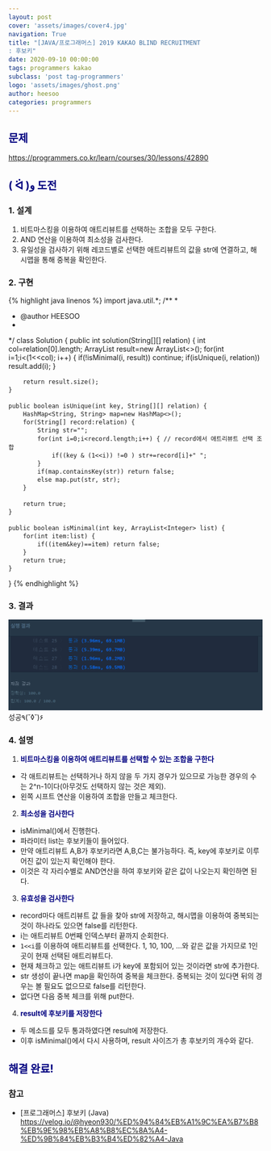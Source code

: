 ```yaml
---
layout: post
cover: 'assets/images/cover4.jpg'
navigation: True
title: "[JAVA/프로그래머스] 2019 KAKAO BLIND RECRUITMENT
: 후보키"
date: 2020-09-10 00:00:00
tags: programmers kakao
subclass: 'post tag-programmers'
logo: 'assets/images/ghost.png'
author: heesoo
categories: programmers
---
```

## <span style="color:navy">문제</span>
<https://programmers.co.kr/learn/courses/30/lessons/42890>

## <span style="color:navy">( ᐛ )و 도전</span>

### 1. 설계
1. 비트마스킹을 이용하여 애트리뷰트를 선택하는 조합을 모두 구한다.
2. AND 연산을 이용하여 최소성을 검사한다.
3. 유일성을 검사하기 위해 레코드별로 선택한 애트리뷰트의 값을 str에 연결하고, 해시맵을 통해 중복을 확인한다.

### 2. 구현 
{% highlight java linenos %}
import java.util.*;
/**
 *
 * @author HEESOO
 *
 */
class Solution {
    public int solution(String[][] relation) {
        int col=relation[0].length;
		ArrayList<Integer> result=new ArrayList<>();
		for(int i=1;i<(1<<col); i++) {
			if(!isMinimal(i, result)) continue;
			if(isUnique(i, relation)) result.add(i);
		}
		
		return result.size();
    }
    
    public boolean isUnique(int key, String[][] relation) {
		HashMap<String, String> map=new HashMap<>();
		for(String[] record:relation) {
			String str="";
			for(int i=0;i<record.length;i++) { // record에서 애트리뷰트 선택 조합
				if((key & (1<<i)) !=0 ) str+=record[i]+" ";
			}
			if(map.containsKey(str)) return false;
			else map.put(str, str);
		}
		
		return true;
	}
	
	public boolean isMinimal(int key, ArrayList<Integer> list) {
		for(int item:list) {
			if((item&key)==item) return false; 
		}
		return true;
	}
	
}
{% endhighlight %}

### 3. 결과
![실행결과](./assets/images/200910_1.PNG)
성공٩(˘◊˘)۶  

### 4. 설명
1. **<span style="color:navy">비트마스킹을 이용하여 애트리뷰트를 선택할 수 있는 조합을 구한다</span>**
- 각 애트리뷰트는 선택하거나 하지 않을 두 가지 경우가 있으므로 가능한 경우의 수는 2^n-1이다(아무것도 선택하지 않는 것은 제외).
- 왼쪽 시프트 연산을 이용하여 조합을 만들고 체크한다.

2. **<span style="color:navy">최소성을 검사한다</span>**
- isMinimal()에서 진행한다.
- 파라미터 list는 후보키들이 들어있다. 
- 만약 애트리뷰트 A,B가 후보키라면 A,B,C는 불가능하다. 즉, key에 후보키로 이루어진 값이 있는지 확인해야 한다.
- 이것은 각 자리수별로 AND연산을 하여 후보키와 같은 값이 나오는지 확인하면 된다.

3. **<span style="color:navy">유효성을 검사한다</span>**
- record마다 애트리뷰트 값 들을 찾아 str에 저장하고, 해시맵을 이용하여 중복되는 것이 하나라도 있으면 false를 리턴한다.
- i는 애트리뷰트 0번째 인덱스부터 끝까지 순회한다.
- `1<<i`를 이용하여 애트리뷰트를 선택한다. 1, 10, 100, ...와 같은 값을 가지므로 1인 곳이 현재 선택된 애트리뷰트다.
- 현재 체크하고 있는 애트리뷰트 i가 key에 포함되어 있는 것이라면 str에 추가한다.
- str 생성이 끝나면 map을 확인하여 중복을 체크한다. 중복되는 것이 있다면 뒤의 경우는 볼 필요도 없으므로 false를 리턴한다.
- 없다면 다음 중복 체크를 위해 put한다.

4. **<span style="color:navy">result에 후보키를 저장한다</span>**
- 두 메소드를 모두 통과하였다면 result에 저장한다.
- 이후 isMinimal()에서 다시 사용하며, result 사이즈가 총 후보키의 개수와 같다.
  
## <span style="color:navy">해결 완료!</span>

### 참고
- [프로그래머스] 후보키 (Java) <https://velog.io/@hyeon930/%ED%94%84%EB%A1%9C%EA%B7%B8%EB%9E%98%EB%A8%B8%EC%8A%A4-%ED%9B%84%EB%B3%B4%ED%82%A4-Java>